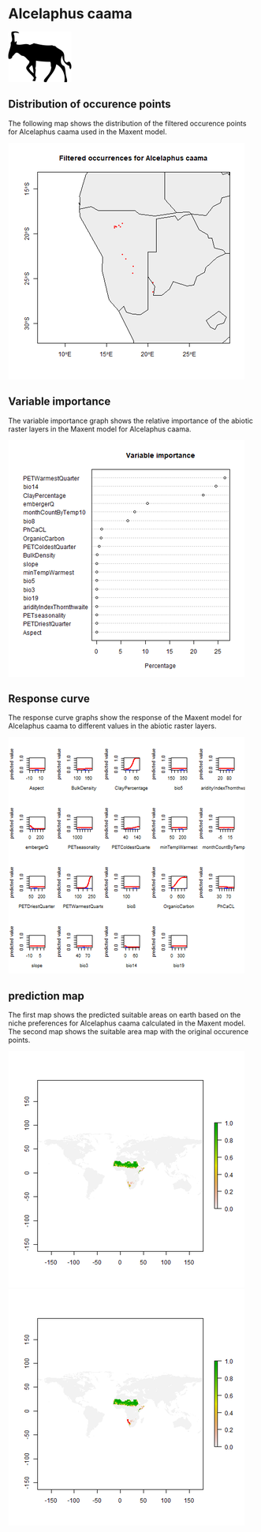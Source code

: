 # Alcelaphus caama 

![](image_taxa.png) 

## Distribution of occurence points 
The following map shows the distribution of the filtered occurence points for Alcelaphus caama used in the Maxent model. 

![](occurrences.png)
    
## Variable importance 
The variable importance graph shows the relative importance of the abiotic raster layers in the  Maxent model for Alcelaphus caama. 

![](valid_maxent_variable_importance.png)
    
## Response curve 
The response curve graphs show the response of the Maxent model for Alcelaphus caama to different values in the abiotic raster layers. 

![](valid_maxent_response_curve.png)
    
## prediction map 
The first map shows the predicted suitable areas on earth based on the niche preferences for Alcelaphus caama calculated in the Maxent model. The second map shows the suitable area map with the original occurence points.

![](prediction_map.png)
![](prediction_occurence_map.png)
    
